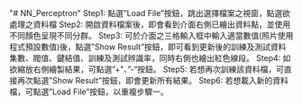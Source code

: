 "# NN_Perceptron" 
Step1: 點選”Load File”按鈕，跳出選擇檔案之視窗，點選欲處理之資料檔
Step2: 開啟資料檔案後，即會看到介面右側已繪出資料點，並使用不同顏色呈現不同分群。
Step3: 可於介面之三格輸入框中輸入適當數值(照片使用程式預設數值)後，點選”Show Result”按鈕，即可看到更新後的訓練及測試資料集數、閥值、鍵結值、訓練及測試辨識率，同時右側也繪出紅色線段。
Step4: 如欲縮放右側繪製結果，可點選”+”、”-“按鈕。
Step5: 若想再次訓練該資料檔，可直接再次點選”Show Result”按鈕，即會更新所有結果。
Step6: 若想載入新的資料檔，可點選”Load File”按鈕，以重複步驟一。